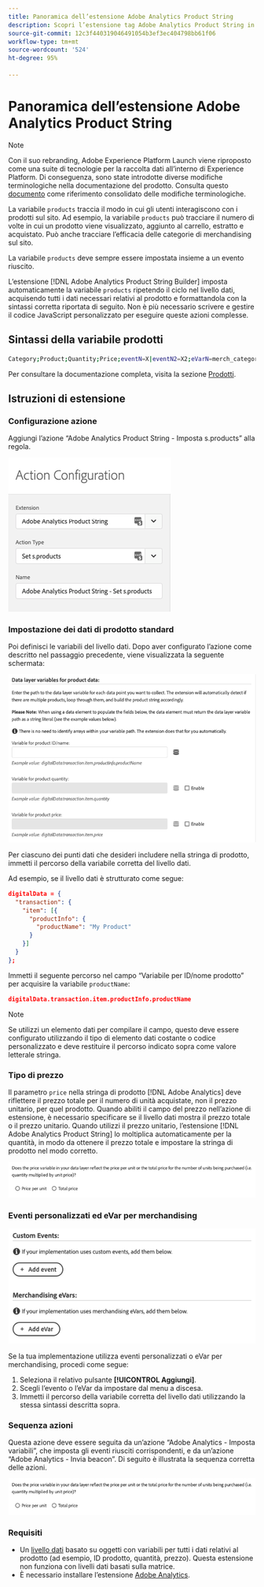 ```yaml
---
title: Panoramica dell’estensione Adobe Analytics Product String
description: Scopri l’estensione tag Adobe Analytics Product String in Adobe Experience Platform.
source-git-commit: 12c3f440319046491054b3ef3ec404798bb61f06
workflow-type: tm+mt
source-wordcount: '524'
ht-degree: 95%

---
```


# Panoramica dell’estensione Adobe Analytics Product String

>[!NOTE]
>
>Con il suo rebranding, Adobe Experience Platform Launch viene riproposto come una suite di tecnologie per la raccolta dati all’interno di Experience Platform. Di conseguenza, sono state introdotte diverse modifiche terminologiche nella documentazione del prodotto. Consulta questo [documento](../../../term-updates.md) come riferimento consolidato delle modifiche terminologiche.

La variabile `products` traccia il modo in cui gli utenti interagiscono con i prodotti sul sito. Ad esempio, la variabile `products` può tracciare il numero di volte in cui un prodotto viene visualizzato, aggiunto al carrello, estratto e acquistato. Può anche tracciare l’efficacia delle categorie di merchandising sul sito.

La variabile `products` deve sempre essere impostata insieme a un evento riuscito.

L’estensione [!DNL Adobe Analytics Product String Builder] imposta automaticamente la variabile `products` ripetendo il ciclo nel livello dati, acquisendo tutti i dati necessari relativi al prodotto e formattandola con la sintassi corretta riportata di seguito. Non è più necessario scrivere e gestire il codice JavaScript personalizzato per eseguire queste azioni complesse.

## Sintassi della variabile prodotti

```bash
Category;Product;Quantity;Price;eventN=X|eventN2=X2;eVarN=merch_category|eVarN2=merch_category2
```

Per consultare la documentazione completa, visita la sezione [Prodotti](https://experienceleague.adobe.com/docs/analytics/implementation/vars/page-vars/products.html?lang=it).

## Istruzioni di estensione

### Configurazione azione

Aggiungi l’azione “Adobe Analytics Product String - Imposta s.products” alla regola.

![Configurazione azione](./images/screenshot-action-config.png)

### Impostazione dei dati di prodotto standard

Poi definisci le variabili del livello dati. Dopo aver configurato l’azione come descritto nel passaggio precedente, viene visualizzata la seguente schermata:

![Campi standard](./images/screenshot-standard-fields.png)

Per ciascuno dei punti dati che desideri includere nella stringa di prodotto, immetti il percorso della variabile corretta del livello dati.

Ad esempio, se il livello dati è strutturato come segue:

```json
digitalData = {
  "transaction": {
    "item": [{
      "productInfo": {
        "productName": "My Product"
      }
    }]
  }
};
```

Immetti il seguente percorso nel campo “Variabile per ID/nome prodotto” per acquisire la variabile `productName`:

```json
digitalData.transaction.item.productInfo.productName
```

>[!NOTE]
>
>Se utilizzi un elemento dati per compilare il campo, questo deve essere configurato utilizzando il tipo di elemento dati costante o codice personalizzato e deve restituire il percorso indicato sopra come valore letterale stringa.

### Tipo di prezzo

Il parametro `price` nella stringa di prodotto [!DNL Adobe Analytics] deve riflettere il prezzo totale per il numero di unità acquistate, non il prezzo unitario, per quel prodotto. Quando abiliti il campo del prezzo nell’azione di estensione, è necessario specificare se il livello dati mostra il prezzo totale o il prezzo unitario. Quando utilizzi il prezzo unitario, l’estensione [!DNL Adobe Analytics Product String] lo moltiplica automaticamente per la quantità, in modo da ottenere il prezzo totale e impostare la stringa di prodotto nel modo corretto.

![Tipo di prezzo](./images/screenshot-price-type.png)

### Eventi personalizzati ed eVar per merchandising

![Eventi ed eVar](./images/screenshot-events-evars.png)

Se la tua implementazione utilizza eventi personalizzati o eVar per merchandising, procedi come segue:

1. Seleziona il relativo pulsante **[!UICONTROL Aggiungi]**.
1. Scegli l’evento o l’eVar da impostare dal menu a discesa.
1. Immetti il percorso della variabile corretta del livello dati utilizzando la stessa sintassi descritta sopra.

### Sequenza azioni

Questa azione deve essere seguita da un’azione “Adobe Analytics - Imposta variabili”, che imposta gli eventi riusciti corrispondenti, e da un’azione “Adobe Analytics - Invia beacon”. Di seguito è illustrata la sequenza corretta delle azioni.

![Campi standard](./images/screenshot-price-type.png)

### Requisiti

* Un [livello dati](https://theblog.adobe.com/data-layers-buzzword-best-practice/) basato su oggetti con variabili per tutti i dati relativi al prodotto (ad esempio, ID prodotto, quantità, prezzo). Questa estensione non funziona con livelli dati basati sulla matrice.
* È necessario installare l’estensione [Adobe Analytics](../analytics/overview.md).
